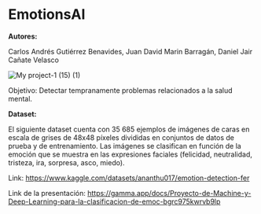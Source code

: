 # EmotionsAI
**Autores:**

Carlos Andrés Gutiérrez Benavides, Juan David Marin Barragán, Daniel Jair Cañate Velasco

![My project-1 (15) (1)](https://github.com/jdavidmb/EmotionAI/assets/101914512/76837a2d-2416-4281-b9ad-3f471dd43158)


Objetivo: Detectar tempranamente problemas relacionados a la salud mental.

**Dataset:** 

El siguiente dataset cuenta con 35 685 ejemplos de imágenes de caras en escala de grises de 48x48 píxeles divididas en conjuntos de datos de prueba y de entrenamiento. Las imágenes se clasifican en función de la emoción que se muestra en las expresiones faciales (felicidad, neutralidad, tristeza, ira, sorpresa, asco, miedo). 

Link: https://www.kaggle.com/datasets/ananthu017/emotion-detection-fer

Link de la presentación: https://gamma.app/docs/Proyecto-de-Machine-y-Deep-Learning-para-la-clasificacion-de-emoc-bgrc975kwrvb9lp

